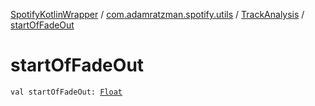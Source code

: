 [SpotifyKotlinWrapper](../../index.md) / [com.adamratzman.spotify.utils](../index.md) / [TrackAnalysis](index.md) / [startOfFadeOut](./start-of-fade-out.md)

# startOfFadeOut

`val startOfFadeOut: `[`Float`](https://kotlinlang.org/api/latest/jvm/stdlib/kotlin/-float/index.html)
